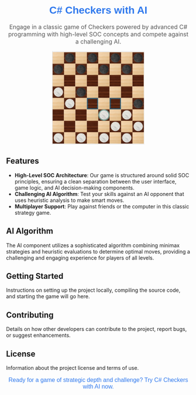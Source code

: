 <h1 align="center" style="font-family: 'Arial', sans-serif; color: #3079ed;">C# Checkers with AI</h1>

<p align="center" style="font-size: 16px; color: #555;">
  Engage in a classic game of Checkers powered by advanced C# programming with high-level SOC concepts and compete against a challenging AI.
</p>

<div align="center">
  <img src="https://github.com/RavidYael/English-draught/blob/master/Checkers.png" alt="Checkers Game" width="50%">
</div>

## Features

- **High-Level SOC Architecture**: Our game is structured around solid SOC principles, ensuring a clean separation between the user interface, game logic, and AI decision-making components.
- **Challenging AI Algorithm**: Test your skills against an AI opponent that uses heuristic analysis to make smart moves.
- **Multiplayer Support**: Play against friends or the computer in this classic strategy game.

## AI Algorithm

The AI component utilizes a sophisticated algorithm combining minimax strategies and heuristic evaluations to determine optimal moves, providing a challenging and engaging experience for players of all levels.

## Getting Started

Instructions on setting up the project locally, compiling the source code, and starting the game will go here.

## Contributing

Details on how other developers can contribute to the project, report bugs, or suggest enhancements.

## License

Information about the project license and terms of use.

<p align="center" style="font-family: 'Arial', sans-serif; font-size: 16px; color: #3079ed;">
  Ready for a game of strategic depth and challenge? Try C# Checkers with AI now.
</p>
